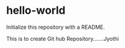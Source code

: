 # hello-world
Initialize this repository with a README.

This is to create Git hub Repository.......Jyothi
